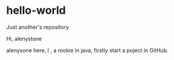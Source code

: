 # hello-world
Just another's repository

Hi, alenystone

alenysone here, I , a rookie in java, firstly start a poject in GitHub.



